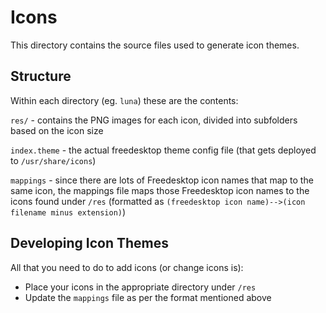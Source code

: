 # Icons
This directory contains the source files used to generate icon themes.

## Structure
Within each directory (eg. `luna`) these are the contents:

`res/` - contains the PNG images for each icon, divided into subfolders based on the icon size

`index.theme` - the actual freedesktop theme config file (that gets deployed to `/usr/share/icons`)

`mappings` - since there are lots of Freedesktop icon names that map to the same icon, the mappings file maps those Freedesktop icon names to the icons found under `/res` (formatted as `(freedesktop icon name)-->(icon filename minus extension)`)

## Developing Icon Themes
All that you need to do to add icons (or change icons is):
- Place your icons in the appropriate directory under `/res`
- Update the `mappings` file as per the format mentioned above
